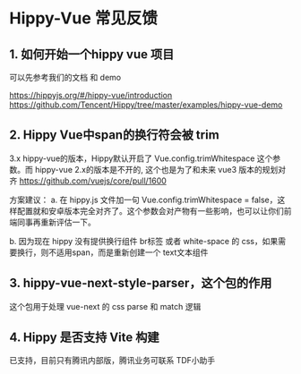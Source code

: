 # Hippy-Vue 常见反馈

## 1. 如何开始一个hippy vue 项目

可以先参考我们的文档 和 demo

https://hippyjs.org/#/hippy-vue/introduction
https://github.com/Tencent/Hippy/tree/master/examples/hippy-vue-demo

## 2. Hippy Vue中span的换行符会被 trim

3.x hippy-vue的版本，Hippy默认开启了 Vue.config.trimWhitespace 这个参数。而 hippy-vue 2.x的版本是不开的, 这个也是为了和未来 vue3 版本的规划对齐
https://github.com/vuejs/core/pull/1600

方案建议：
a.  在 hippy.js 文件加一句 Vue.config.trimWhitespace = false，这样配置就和安卓版本完全对齐了。这个参数会对产物有一些影响，也可以让你们前端同事再重新评估一下。

b. 因为现在 hippy 没有提供换行组件 br标签 或者 white-space 的 css，如果需要换行，则不适用span，而是重新创建一个 text文本组件

## 3. hippy-vue-next-style-parser，这个包的作用

这个包用于处理 vue-next 的 css parse 和 match 逻辑

## 4. Hippy 是否支持 Vite 构建

已支持，目前只有腾讯内部版，腾讯业务可联系 TDF小助手


